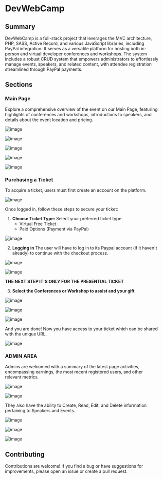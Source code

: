 # DevWebCamp

## Summary
DevWebCamp is a full-stack project that leverages the MVC architecture, PHP, SASS, Active Record,
and various JavaScript libraries, including PayPal integration. It serves as a versatile platform for
hosting both in-person and virtual developer conferences and workshops. The system includes a robust
CRUD system that empowers administrators to effortlessly manage events, speakers, and related
content, with attendee registration streamlined through PayPal payments.

## Sections
### Main Page
Explore a comprehensive overview of the event on our Main Page, featuring highlights of conferences and workshops, introductions to speakers, and details about the event location and pricing.

![image](https://github.com/Shadowy-22/DevWebCamp_PHP_MVC/assets/119075581/421ae492-39e9-4a63-a642-c90af31b79ec)

![image](https://github.com/Shadowy-22/DevWebCamp_PHP_MVC/assets/119075581/ffb64aaf-e933-47b3-9e32-e2153f4833e3)

![image](https://github.com/Shadowy-22/DevWebCamp_PHP_MVC/assets/119075581/eef29328-ecd7-4235-ad7e-03c1a430fc11)

![image](https://github.com/Shadowy-22/DevWebCamp_PHP_MVC/assets/119075581/53181649-fcb2-4e5c-8bdb-72e333739ebb)

![image](https://github.com/Shadowy-22/DevWebCamp_PHP_MVC/assets/119075581/b9e78745-586c-4f15-90ab-395277b137ce)


### Purchasing a Ticket
To acquire a ticket, users must first create an account on the platform.

![image](https://github.com/Shadowy-22/DevWebCamp_PHP_MVC/assets/119075581/4c7a87cf-0f36-4d56-b9e3-f963be5fa10a)

Once logged in, follow these steps to secure your ticket:
1. **Choose Ticket Type:**
   Select your preferred ticket type:
   - Virtual Free Ticket
   - Paid Options (Payment via PayPal)

![image](https://github.com/Shadowy-22/DevWebCamp_PHP_MVC/assets/119075581/f9ca1897-75a4-4be2-beb1-1392e289d91f)


2. **Logging in**
The user will have to log in to its Paypal account (if it haven't already) to continue with the checkout process.

![image](https://github.com/Shadowy-22/DevWebCamp_PHP_MVC/assets/119075581/91d77b9b-44cb-4445-b882-e120f1074daa)

![image](https://github.com/Shadowy-22/DevWebCamp_PHP_MVC/assets/119075581/ad34aedf-f32d-43d3-825c-37ad3e1906b6)


**THE NEXT STEP IT'S ONLY FOR THE PRESENTIAL TICKET**

3. **Select the Conferences or Workshop to assist and your gift**
  
![image](https://github.com/Shadowy-22/DevWebCamp_PHP_MVC/assets/119075581/919be576-7b04-424a-b044-c103001cb774)

![image](https://github.com/Shadowy-22/DevWebCamp_PHP_MVC/assets/119075581/5df21ae0-2545-4cbb-bb55-0044b430cccb)

![image](https://github.com/Shadowy-22/DevWebCamp_PHP_MVC/assets/119075581/69cdc357-68c9-4df4-aa46-7ac36a284093)

And you are done! Now you have access to your ticket which can be shared with the unique URL.

![image](https://github.com/Shadowy-22/DevWebCamp_PHP_MVC/assets/119075581/4c56aa2c-fa64-473a-8ebb-43b595c4126c)

### **ADMIN AREA**

Admins are welcomed with a summary of the latest page activities, encompassing earnings, the most recent registered users, and other relevant metrics.

![image](https://github.com/Shadowy-22/DevWebCamp_PHP_MVC/assets/119075581/f19c41af-e9f9-4490-90ee-d999cb615688)

![image](https://github.com/Shadowy-22/DevWebCamp_PHP_MVC/assets/119075581/01cfb959-36ef-4ef8-814b-eba35f40d9c7)

They also have the ability to Create, Read, Edit, and Delete information pertaining to Speakers and Events.

![image](https://github.com/Shadowy-22/DevWebCamp_PHP_MVC/assets/119075581/5126c245-7e1c-4fb4-b298-1446a9291432)

![image](https://github.com/Shadowy-22/DevWebCamp_PHP_MVC/assets/119075581/b0206d01-7203-4a1b-84ef-6ea3052b7608)

![image](https://github.com/Shadowy-22/DevWebCamp_PHP_MVC/assets/119075581/797a4ac4-9bf2-428d-b7fe-da33c8318295)

## Contributing

Contributions are welcome! If you find a bug or have suggestions for improvements, please open an issue or create a pull request.


